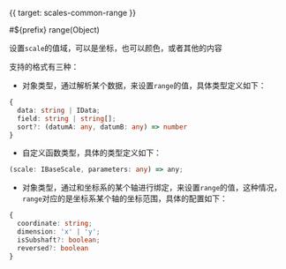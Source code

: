 {{ target: scales-common-range }}

<!-- 语法元素 data, DataSpec -->

#${prefix} range(Object)

设置`scale`的值域，可以是坐标，也可以颜色，或者其他的内容

支持的格式有三种：

- 对象类型，通过解析某个数据，来设置`range`的值，具体类型定义如下：

```ts
{
  data: string | IData;
  field: string | string[];
  sort?: (datumA: any, datumB: any) => number
}
```

- 自定义函数类型，具体的类型定义如下：

```ts
(scale: IBaseScale, parameters: any) => any;
```

- 对象类型，通过和坐标系的某个轴进行绑定，来设置`range`的值，这种情况，`range`对应的是坐标系某个轴的坐标范围，具体的配置如下：

```ts
{
  coordinate: string;
  dimension: 'x' | 'y';
  isSubshaft?: boolean;
  reversed?: boolean
}
```
